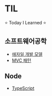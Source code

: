 # TIL
⭐️ Today I Learned ⭐️

## 소프트웨어공학
* [애자일 개발 모델](https://github.com/Annie-Cho/TIL/blob/main/%EC%86%8C%ED%94%84%ED%8A%B8%EC%9B%A8%EC%96%B4%EA%B3%B5%ED%95%99/%EC%95%A0%EC%9E%90%EC%9D%BC%20%EA%B0%9C%EB%B0%9C%20%EB%AA%A8%EB%8D%B8.md)
* [MVC 패턴](https://github.com/Annie-Cho/TIL/blob/master/%EC%86%8C%ED%94%84%ED%8A%B8%EC%9B%A8%EC%96%B4%EA%B3%B5%ED%95%99/mvc%ED%8C%A8%ED%84%B4.md)

## Node
* [TypeScript](https://github.com/Annie-Cho/TIL/blob/master/node/typescript.md)
